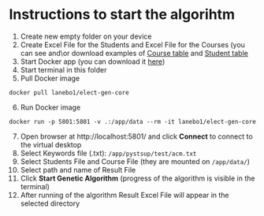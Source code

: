 # Instructions to start the algorihtm

1. Create new empty folder on your device
2. Create Excel File for the Students and Excel File for the Courses (you can see and\or download examples of [Course table](https://gitlab.pg.innopolis.university/sdr-sum24/elect-gen-core/-/blob/main/Course%20table.xlsx?ref_type=heads) and [Student table](https://gitlab.pg.innopolis.university/sdr-sum24/elect-gen-core/-/blob/main/Students%20table.xlsx?ref_type=heads)
3. Start Docker app (you can download it [here](https://www.docker.com/products/docker-desktop/))
4. Start terminal in this folder
5. Pull Docker image 
```shell
docker pull lanebo1/elect-gen-core
```
6. Run Docker image 
```shell
docker run -p 5801:5801 -v .:/app/data --rm -it lanebo1/elect-gen-core
```
7. Open browser at http://localhost:5801/ and click **Connect** to connect to the virtual desktop
8. Select Keywords file (.txt): `/app/pystsup/test/acm.txt`
9. Select Students File and Course File (they are mounted on `/app/data/`)
10. Select path and name of Result File
11. Click **Start Genetic Algorithm** (progress of the algorithm is visible in the terminal)
12. After running of the algorithm Result Excel File will appear in the selected directory

